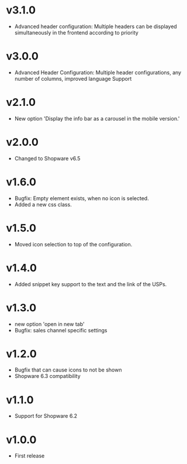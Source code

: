 # v3.1.0
- Advanced header configuration: Multiple headers can be displayed simultaneously in the frontend according to priority

# v3.0.0
- Advanced Header Configuration: Multiple header configurations, any number of columns, improved language Support

# v2.1.0
- New option 'Display the info bar as a carousel in the mobile version.'

# v2.0.0
- Changed to Shopware v6.5

# v1.6.0
- Bugfix: Empty <span> element exists, when no icon is selected.
- Added a new css class.

# v1.5.0
- Moved icon selection to top of the configuration.

# v1.4.0
- Added snippet key support to the text and the link of the USPs.

# v1.3.0
- new option 'open in new tab'
- Bugfix: sales channel specific settings

# v1.2.0
- Bugfix that can cause icons to not be shown
- Shopware 6.3 compatibility

# v1.1.0
- Support for Shopware 6.2

# v1.0.0
- First release
